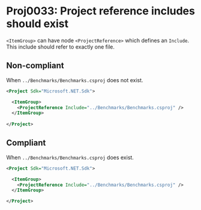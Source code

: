 # Proj0033: Project reference includes should exist
`<ItemGroup>` can have node `<ProjectReference>` which defines an `Include`.
This include should refer to exactly one file.

## Non-compliant
When `../Benchmarks/Benchmarks.csproj` does not exist.
``` xml
<Project Sdk="Microsoft.NET.Sdk">

  <ItemGroup>
    <ProjectReference Include="../Benchmarks/Benchmarks.csproj" />
  </ItemGroup>
  
</Project>
```

## Compliant
When `../Benchmarks/Benchmarks.csproj` does exist.
``` xml
<Project Sdk="Microsoft.NET.Sdk">

  <ItemGroup>
    <ProjectReference Include="../Benchmarks/Benchmarks.csproj" />
  </ItemGroup>

</Project>
```

